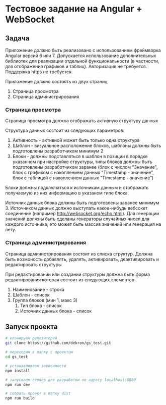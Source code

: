 # Тестовое задание на Angular + WebSocket

## Задача

Приложение должно быть реализовано с использованием фреймворка Angular версий 6 или 7. 
Допускается использование дополнительных библиотек для реализации отдельной функциональности (в частности, для отображения графиков и таблиц). Авторизация не требуется. Поддержка https не требуется.

Приложение должно состоять из двух страниц
1. Страница просмотра
2. Страница администрирования

### Страница просмотра

Страница просмотра должна отображать активную структуру данных

Структура данных состоит из следующих параметров:
1. Активность - активной может быть только одна структура
2. Шаблон - визуальное расположение блоков, шаблоны должны быть подготовлены разработчиком минимум 2
3. Блоки - должны подставляться в шаблон в позиции в порядке указанном при настройке структуры, типы блоков должны быть подготовлены разработчиком заранее (блок с числом "Значение", блок с графиком с накоплением данных "Timestamp - значение”, блок с таблицей с накоплением данных "Timestamp - значение”)

Блоки должны подключаться к источникам данным и отображать получаемую из них информацию в указаном типе блока.

Источник данных блока должны быть подготовлены заранее минимум 3.
Источником данных должно выступать какое-нибудь вебсокет соединение (например http://websocket.org/echo.html). 
Для генерации значений должны быть сделаны генераторы случайных чисел для каждого источника, это может быть массив значений или генерация на лету. 

### Страница администрирования

Страница администрирования состоит из списка структур.
Должна быть возмоность добавлять, удалять, активировать, деактивировать и редактировать структуры

При редактировании или создании структуры должна быть форма редактирования которая состоит из следующих элементов

1. Наименование - строка
2. Шаблон - список
3. Группа блоков (мин 1, макс 3)
    1. Тип блока - список
    2. Источник данных блока - список


## Запуск проекта

``` bash
# клонируем репозиторий
git clone https://github.com/dekron/gs_test.git

# переходим в папку с проектом
cd gs_test

# устанавливаем зависимости
npm install

# запускаем сервер для разработки по адресу localhost:8080
npm run dev

# собрать проект в папку dist
npm run build
```
